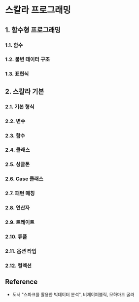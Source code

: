 # 스칼라 프로그래밍

## 1. 함수형 프로그래밍

### 1.1. 함수

### 1.2. 불변 데이터 구조

### 1.3. 표현식


## 2. 스칼라 기본

### 2.1. 기본 형식

### 2.2. 변수

### 2.3. 함수

### 2.4. 클래스

### 2.5. 싱글톤

### 2.6. Case 클래스

### 2.7. 패턴 매칭

### 2.8. 연산자

### 2.9. 트레이트

### 2.10. 튜플

### 2.11. 옵션 타입

### 2.12. 컬렉션





## Reference
- 도서 "스파크를 활용한 빅데이터 분석", 비제이퍼블릭, 모하마드 굴러
